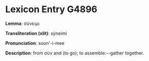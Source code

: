 # Lexicon Entry G4896

**Lemma**: σύνειμι

**Transliteration (xlit)**: sýneimi

**Pronunciation**: soon'-i-mee

**Description**:
from σύν and  (to go); to assemble:--gather together.
